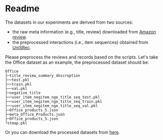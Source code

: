 # Readme

The datasets in our experiments are derived from two sources: 
- the raw meta information (e.g., title, review) downloaded from [Amazon review](https://nijianmo.github.io/amazon/index.html).
- the preprocessed interactions (i.e., item sequences) obtained from [UniSRec](https://github.com/RUCAIBox/UniSRec). 

Please preprocess the reviews and records based on the scripts. Let's take the Office dataset as an example, the preprocessed dataset should be:

```
Office
├─title_review_summary_descroption
├──test.pkl
├──train.pkl
├──val.pkl
├─negative_title
├──user_item_negitem_nge_title_seq_test.pkl
├──user_item_negitem_nge_title_seq_train.pkl
├──user_item_negitem_nge_title_seq_val.pkl
├─Office_products_5.json
├─meta_Office_Products.json
├─Office_products_5.json
└stmap.pkl
```

Or you can download the processed datasets from [here](https://1drv.ms/f/s!AhYSZaURN9uuk54HKG3kE1PeoGVBOg?e=9sq3u3).
